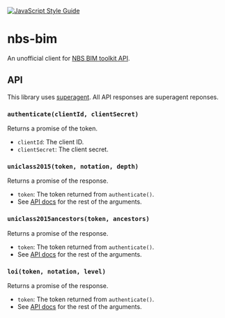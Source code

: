 [![JavaScript Style Guide](https://cdn.rawgit.com/feross/standard/master/badge.svg)](https://github.com/feross/standard)

# nbs-bim

An unofficial client for [NBS BIM toolkit API](https://toolkit-api.thenbs.com/).


## API

This library uses [superagent](https://www.npmjs.com/package/superagent). All API responses are superagent reponses.

### `authenticate(clientId, clientSecret)`

Returns a promise of the token.

- `clientId`:
  The client ID.
- `clientSecret`:
  The client secret.

### `uniclass2015(token, notation, depth)`

Returns a promise of the response.

- `token`:
  The token returned from `authenticate()`.
- See [API docs](https://toolkit-api.thenbs.com/routes/GET-definitions-uniclass2015-notation-depth) for the rest of the arguments.

### `uniclass2015ancestors(token, ancestors)`

Returns a promise of the response.

- `token`:
  The token returned from `authenticate()`. 
- See [API docs](https://toolkit-api.thenbs.com/routes/GET-definitions-uniclass2015-ancestors-notation) for the rest of the arguments.

### `loi(token, notation, level)`

Returns a promise of the response.

- `token`:
  The token returned from `authenticate()`.
- See [API docs](https://toolkit-api.thenbs.com/routes/GET-definitions-loi-notation-level) for the rest of the arguments.